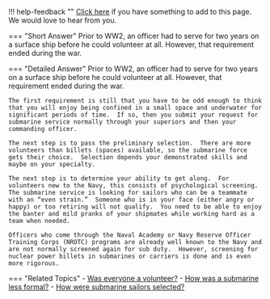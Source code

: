 !!! help-feedback ""
    [Click here](https://other.example.com/feedback) if you have something to add to this page. We would love to hear from you.

=== "Short Answer"
    Prior to WW2, an officer had to serve for two years on a surface ship before he could volunteer at all. However, that requirement ended during the war.

=== "Detailed Answer"
    Prior to WW2, an officer had to serve for two years on a surface ship before he could volunteer at all.  However, that requirement ended during the war.
    
    The first requirement is still that you have to be odd enough to think that you will enjoy being confined in a small space and underwater for significant periods of time.  If so, then you submit your request for submarine service normally through your superiors and then your commanding officer.
    
    The next step is to pass the preliminary selection.  There are more volunteers than billets (spaces) available, so the submarine force gets their choice.  Selection depends your demonstrated skills and maybe on your specialty.
    
    The next step is to determine your ability to get along.  For volunteers new to the Navy, this consists of psychological screening.  The submarine service is looking for sailors who can be a teammate with an “even strain.”  Someone who is in your face (either angry or happy) or too retiring will not qualify.  You need to be able to enjoy the banter and mild pranks of your shipmates while working hard as a team when needed.
    
    Officers who come through the Naval Academy or Navy Reserve Officer Training Corps (NROTC) programs are already well known to the Navy and are not normally screened again for sub duty.  However, screening for nuclear power billets in submarines or carriers is done and is even more rigorous.

=== "Related Topics"
    - [Was everyone a volunteer?](./was-everyone-a-volunteer.md)
    - [How was a submarine less formal?](./how-was-a-submarine-less-formal.md)
    - [How were submarine sailors selected?](./how-were-submarine-sailors-selected.md)
